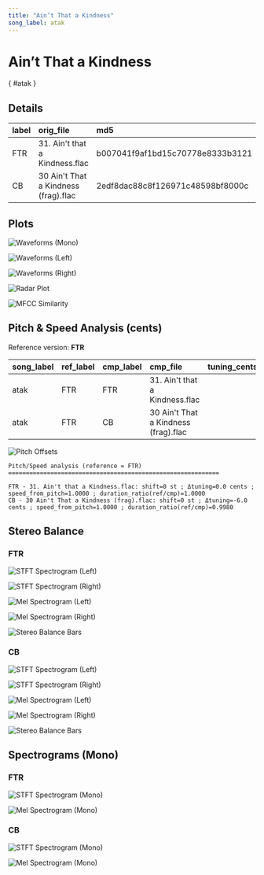 ```yaml
---
title: "Ain’t That a Kindness"
song_label: atak
---
```


# Ain’t That a Kindness

[](){ #atak }

## Details

| label   | orig_file                            | md5                              |   disc |   track |   duration_sec | duration_fmt   |   loudness |   loudness_left |   loudness_right |   loudness_balance |       rms |   rms_left |   rms_right |   rms_balance |   lr_corr |   spectral_centroid |
|:--------|:-------------------------------------|:---------------------------------|-------:|--------:|---------------:|:---------------|-----------:|----------------:|-----------------:|-------------------:|----------:|-----------:|------------:|--------------:|----------:|--------------------:|
| FTR     | 31. Ain't that a Kindness.flac       | b007041f9af1bd15c70778e8333b3121 |     10 |      31 |        59.5867 | 00:59:587      |   -21.2666 |        -23.1653 |         -19.4726 |           -3.69272 | 0.0822455 |  0.0664802 |   0.0996529 |    -0.0331726 |  0.956746 |             1987.97 |
| CB      | 30 Ain't That a Kindness (frag).flac | 2edf8dac88c8f126971c48598bf8000c |      9 |      32 |        59.7067 | 00:59:707      |   -21.2694 |        -23.1681 |         -19.4829 |           -3.68527 | 0.0820731 |  0.0663424 |   0.0994416 |    -0.0330992 |  0.956767 |             1991.93 |

## Plots
![Waveforms (Mono)](../assets/songs/atak/atak-waveforms_Mono.png)

![Waveforms (Left)](../assets/songs/atak/atak-waveforms_L.png)

![Waveforms (Right)](../assets/songs/atak/atak-waveforms_R.png)

![Radar Plot](../assets/songs/atak/atak-radar_plot.png)

![MFCC Similarity](../assets/songs/atak/atak-similarity_matrix.png)

## Pitch & Speed Analysis (cents)

Reference version: **FTR**

| song_label   | ref_label   | cmp_label   | cmp_file                             |   tuning_cents_cmp |   tuning_cents_ref |   delta_tuning_cents |   semitone_shift_vs_ref |   chroma_similarity |   speed_factor_from_pitch |   duration_ratio_ref_over_cmp |
|:-------------|:------------|:------------|:-------------------------------------|-------------------:|-------------------:|---------------------:|------------------------:|--------------------:|--------------------------:|------------------------------:|
| atak         | FTR         | FTR         | 31. Ain't that a Kindness.flac       |                -43 |                -43 |                    0 |                       0 |            1        |                         1 |                       1       |
| atak         | FTR         | CB          | 30 Ain't That a Kindness (frag).flac |                -49 |                -43 |                   -6 |                       0 |            0.999948 |                         1 |                       0.99799 |

![Pitch Offsets](../assets/songs/atak/atak-pitch_offsets.png)

````text
Pitch/Speed analysis (reference = FTR)
============================================================

FTR - 31. Ain't that a Kindness.flac: shift=0 st ; Δtuning=0.0 cents ; speed_from_pitch=1.0000 ; duration_ratio(ref/cmp)=1.0000
CB - 30 Ain't That a Kindness (frag).flac: shift=0 st ; Δtuning=-6.0 cents ; speed_from_pitch=1.0000 ; duration_ratio(ref/cmp)=0.9980

````

## Stereo Balance

### FTR

![STFT Spectrogram (Left)](../assets/songs/atak/atak-FTR_spectrogram_L.png)

![STFT Spectrogram (Right)](../assets/songs/atak/atak-FTR_spectrogram_R.png)

![Mel Spectrogram (Left)](../assets/songs/atak/atak-FTR_melspec_L.png)

![Mel Spectrogram (Right)](../assets/songs/atak/atak-FTR_melspec_R.png)

![Stereo Balance Bars](../assets/songs/atak/atak-FTR_balance.png)

### CB

![STFT Spectrogram (Left)](../assets/songs/atak/atak-CB_spectrogram_L.png)

![STFT Spectrogram (Right)](../assets/songs/atak/atak-CB_spectrogram_R.png)

![Mel Spectrogram (Left)](../assets/songs/atak/atak-CB_melspec_L.png)

![Mel Spectrogram (Right)](../assets/songs/atak/atak-CB_melspec_R.png)

![Stereo Balance Bars](../assets/songs/atak/atak-CB_balance.png)

## Spectrograms (Mono)

### FTR

![STFT Spectrogram (Mono)](../assets/songs/atak/atak-FTR_spectrogram_Mono.png)

![Mel Spectrogram (Mono)](../assets/songs/atak/atak-FTR_melspec_Mono.png)

### CB

![STFT Spectrogram (Mono)](../assets/songs/atak/atak-CB_spectrogram_Mono.png)

![Mel Spectrogram (Mono)](../assets/songs/atak/atak-CB_melspec_Mono.png)

